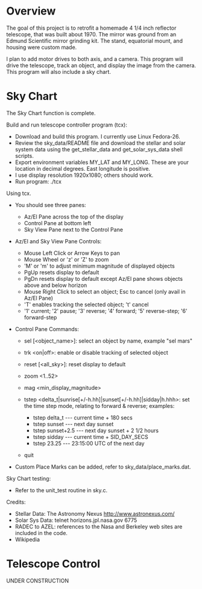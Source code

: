 # Overview

The goal of this project is to retrofit a homemade 4 1/4 inch reflector
telescope, that was built about 1970. The mirror was ground from an
Edmund Scientific mirror grinding kit. The stand, equatorial mount, and
housing were custom made.

I plan to add motor drives to both axis, and a camera. This program will
drive the telescope, track an object, and display the image from the 
camera. This program will also include a sky chart.

# Sky Chart

The Sky Chart function is complete.

Build and run telescope controller program (tcx):

* Download and build this program. I currently use Linux Fedora-26.
* Review the sky_data/README file and download the stellar and solar system data
using the get_stellar_data and get_solar_sys_data shell scripts.
* Export environment variables MY_LAT and MY_LONG. These are your location in decimal degrees. East longitude is positive.
* I use display resolution 1920x1080; others should work.
* Run program: ./tcx

Using tcx.

* You should see three panes:

  * Az/El Pane across the top of the display
  * Control Pane at bottom left
  * Sky View Pane next to the Control Pane


* Az/El and Sky View Pane Controls:

  * Mouse Left Click or Arrow Keys to pan
  * Mouse Wheel or 'z' or 'Z' to zoom
  * 'M' or 'm' to adjust minimum magnitude of displayed objects
  * PgUp resets display to default 
  * PgDn resets display to default except Az/El pane shows objects above and below horizon
  * Mouse Right Click to select an object; Esc to cancel (only avail in Az/El Pane)
  * 'T' enables tracking the selected object; 't' cancel
  * '1' current; '2' pause; '3' reverse; '4' forward; '5' reverse-step; '6' forward-step


* Control Pane Commands:

  * sel [<object_name>]: select an object by name, example "sel mars"
  * trk <on|off>: enable or disable tracking of selected object
  * reset [<all_sky>]: reset display to default
  * zoom <1..52>
  * mag <min_display_magnitude>
  * tstep <delta_t|sunrise[+/-h.hh]|sunset[+/-h.hh]|sidday|h.hhh>: set the time step mode, relating to forward & reverse; examples:
    * tstep delta_t     --- current time + 180 secs
    * tstep sunset      --- next day sunset
    * tstep sunset+2.5  --- next day sunset + 2 1/2 hours
    * tstep sidday      --- current time + SID_DAY_SECS
    * tstep 23.25       --- 23:15:00 UTC of the next day 

  * quit


* Custom Place Marks can be added, refer to sky_data/place_marks.dat.

Sky Chart testing:

* Refer to the unit_test routine in sky.c.

Credits:

* Stellar Data: The Astronomy Nexus  http://www.astronexus.com/
* Solar Sys Data: telnet horizons.jpl.nasa.gov 6775
* RADEC to AZEL: references to the Nasa and Berkeley web sites are included in the code.
* Wikipedia

# Telescope Control

UNDER CONSTRUCTION
